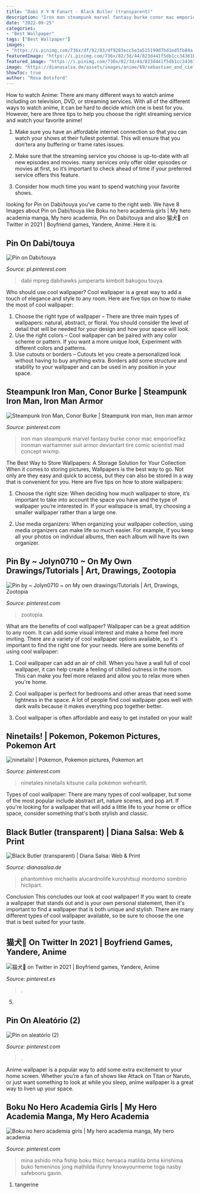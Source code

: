 ```yaml
---
title: "Dabi X Y N Fanart - Black Butler (transparent)"
description: "Iron man steampunk marvel fantasy burke conor mac emporioefikz ironman warhammer suit armor deviantart tire comic scientist mad concept wixmp"
date: "2022-09-25"
categories:
- "Best Wallpaper"
tags: ["Best Wallpaper"]
images:
- "https://i.pinimg.com/736x/df/92/83/df9283ecc5e3a515199d7bd1ed5fb84a.jpg"
featuredImage: "https://i.pinimg.com/736x/82/3d/44/823d441f5db1cc34361bdb198287b0a4--cute-pokemon-pokemon-pokemon.jpg"
featured_image: "https://i.pinimg.com/736x/82/3d/44/823d441f5db1cc34361bdb198287b0a4--cute-pokemon-pokemon-pokemon.jpg"
image: "https://dianasalsa.de/assets/images/anime/69/sebastian_and_ciel_phantomhive_3.png"
ShowToc: true
author: "Rosa Botsford"
---
```



How to watch Anime: There are many different ways to watch anime including on television, DVD, or streaming services.
With all of the different ways to watch anime, it can be hard to decide which one is best for you. However, here are three tips to help you choose the right streaming service and watch your favorite anime!
1. Make sure you have an affordable internet connection so that you can watch your shows at their fullest potential. This will ensure that you don’tera any buffering or frame rates issues.

2. Make sure that the streaming service you choose is up-to-date with all new episodes and movies. many services only offer older episodes or movies at first, so it’s important to check ahead of time if your preferred service offers this feature.

3. Consider how much time you want to spend watching your favorite shows.

	

		
looking for Pin on Dabi/touya you've came to the right web. We have 8 Images about Pin on Dabi/touya like Boku no hero academia girls | My hero academia manga, My hero academia, Pin on Dabi/touya and also 猫犬🔞 on Twitter in 2021 | Boyfriend games, Yandere, Anime. Here it is:
		
    
## Pin On Dabi/touya

<img loading=lazy src="https://i.pinimg.com/736x/f3/e1/e8/f3e1e8f3922f8a08b3008c7402da2130.jpg" onerror="this.onerror=null;this.src='https://tse4.mm.bing.net/th?id=OIP.5R2FoPTb1KimGoUF39qDAQHaKz&amp;pid=15.1';" alt="Pin on Dabi/touya">

_Source: pl.pinterest.com_

>dabi mpreg dabihawks juniperarts kimbolt bakugou touya. 

	

Who should use cool wallpaper?
Cool wallpaper is a great way to add a touch of elegance and style to any room. Here are five tips on how to make the most of cool wallpaper: 
1) Choose the right type of wallpaper – There are three main types of wallpapers: natural, abstract, or floral. You should consider the level of detail that will be needed for your design and how your space will look. 
2) Use the right colors – Cool wallpaper can be paired with any color scheme or pattern. If you want a more unique look, Experiment with different colors and patterns. 
3) Use cutouts or borders – Cutouts let you create a personalized look without having to buy anything extra. Borders add some structure and stability to your wallpaper and can be used in any position in your space.

    
## Steampunk Iron Man, Conor Burke | Steampunk Iron Man, Iron Man Armor

<img loading=lazy src="https://i.pinimg.com/736x/86/4a/45/864a45ccd9c0a8000ce60d0be967a4e9--steampunk-suit-art-steampunk.jpg" onerror="this.onerror=null;this.src='https://tse4.mm.bing.net/th?id=OIP.METdOLcGOz7OLsXL4f1ZAwHaKe&amp;pid=15.1';" alt="Steampunk Iron Man, Conor Burke | Steampunk iron man, Iron man armor">

_Source: pinterest.com_

>iron man steampunk marvel fantasy burke conor mac emporioefikz ironman warhammer suit armor deviantart tire comic scientist mad concept wixmp. 

	

The Best Way to Store Wallpapers: A Storage Solution for Your Collection
When it comes to storing pictures, Wallpapers is the best way to go. Not only are they easy and quick to access, but they can also be stored in a way that is convenient for you. Here are five tips on how to store wallpapers:
1) Choose the right size: When deciding how much wallpaper to store, it’s important to take into account the space you have and the type of wallpaper you’re interested in. If your wallspace is small, try choosing a smaller wallpaper rather than a large one.

2) Use media organizers: When organizing your wallpaper collection, using media organizers can make life so much easier. For example, if you keep all your photos on individual albums, then each album will have its own organizer.

    
## Pin By ~ Jolyn0710 ~ On My Own Drawings/Tutorials | Art, Drawings, Zootopia

<img loading=lazy src="https://i.pinimg.com/736x/4a/49/c7/4a49c7d6f3b9c7c00a4e59667dcfe13b.jpg" onerror="this.onerror=null;this.src='https://tse3.mm.bing.net/th?id=OIP.GQ6EbTxBDRDdPMEODUWBeQHaOw&amp;pid=15.1';" alt="Pin by ~ Jolyn0710 ~ on My own drawings/Tutorials | Art, Drawings, Zootopia">

_Source: pinterest.com_

>zootopia. 

	

What are the benefits of cool wallpaper?
Wallpaper can be a great addition to any room. It can add some visual interest and make a home feel more inviting. There are a variety of cool wallpaper options available, so it's important to find the right one for your needs. Here are some benefits of using cool wallpaper: 
1. Cool wallpaper can add an air of chill. When you have a wall full of cool wallpaper, it can help create a feeling of chilled outness in the room. This can make you feel more relaxed and allow you to relax more when you're home. 

2. Cool wallpaper is perfect for bedrooms and other areas that need some lightness in the space. A lot of people find cool wallpaper goes well with dark walls because it makes everything pop together better. 

3. Cool wallpaper is often affordable and easy to get installed on your wall!

    
## Ninetails! | Pokemon, Pokemon Pictures, Pokemon Art

<img loading=lazy src="https://i.pinimg.com/736x/82/3d/44/823d441f5db1cc34361bdb198287b0a4--cute-pokemon-pokemon-pokemon.jpg" onerror="this.onerror=null;this.src='https://tse4.mm.bing.net/th?id=OIP.Be3y24nixpw96IuhPtLA1AHaJ4&amp;pid=15.1';" alt="ninetails! | Pokemon, Pokemon pictures, Pokemon art">

_Source: pinterest.com_

>ninetales ninetails kitsune calla pokémon weheartit. 

	

Types of cool wallpaper:
There are many types of cool wallpaper, but some of the most popular include abstract art, nature scenes, and pop art. If you're looking for a wallpaper that will add a little life to your home or office space, consider something that's both stylish and classic.

    
## Black Butler (transparent) | Diana Salsa: Web &amp; Print

<img loading=lazy src="https://dianasalsa.de/assets/images/anime/69/sebastian_and_ciel_phantomhive_3.png" onerror="this.onerror=null;this.src='https://tse1.mm.bing.net/th?id=OIP.lUcAwcMgLjjdpld73zNxlgHaKI&amp;pid=15.1';" alt="Black Butler (transparent) | Diana Salsa: Web &amp; Print">

_Source: dianasalsa.de_

>phantomhive michaelis alucardnolife kuroshitsuji mordomo sombrio hiclipart. 

	

Conclusion
This concludes our look at cool wallpaper! If you want to create a wallpaper that stands out and is your own personal statement, then it's important to find a wallpaper that is both unique and stylish. There are many different types of cool wallpaper available, so be sure to choose the one that is best suited for your taste.

    
## 猫犬🔞 On Twitter In 2021 | Boyfriend Games, Yandere, Anime

<img loading=lazy src="https://i.pinimg.com/736x/df/92/83/df9283ecc5e3a515199d7bd1ed5fb84a.jpg" onerror="this.onerror=null;this.src='https://tse4.mm.bing.net/th?id=OIP.WExwM5qrOO7-afkUaG0ueQHaNA&amp;pid=15.1';" alt="猫犬🔞 on Twitter in 2021 | Boyfriend games, Yandere, Anime">

_Source: pinterest.es_

>. 

	

5.

    
## Pin On Aleatório (2)

<img loading=lazy src="https://i.pinimg.com/736x/65/2e/73/652e739f903c537c1e0793e6c4a147bb.jpg" onerror="this.onerror=null;this.src='https://tse2.mm.bing.net/th?id=OIP.obZFQ88J0m7ACMQOOr094gAAAA&amp;pid=15.1';" alt="Pin on aleatório (2)">

_Source: pinterest.com_

>. 

	

Anime wallpaper is a popular way to add some extra excitement to your home screen. Whether you’re a fan of shows like Attack on Titan or Naruto, or just want something to look at while you sleep, anime wallpaper is a great way to liven up your space.

    
## Boku No Hero Academia Girls | My Hero Academia Manga, My Hero Academia

<img loading=lazy src="https://i.pinimg.com/736x/16/f5/10/16f510d67bf5bfcaeecdb46ce6ab13e1.jpg" onerror="this.onerror=null;this.src='https://tse1.mm.bing.net/th?id=OIP.QYsHtgzcdreOct0bY7QxIQHaLH&amp;pid=15.1';" alt="Boku no hero academia girls | My hero academia manga, My hero academia">

_Source: pinterest.com_

>mina ashido mha fiship boku thicc heroaca matilda bnha kirishima buko femeninos jong mathilda ifunny knowyourmeme toga nasby safebooru gavin. 

	

1. tangerine 

